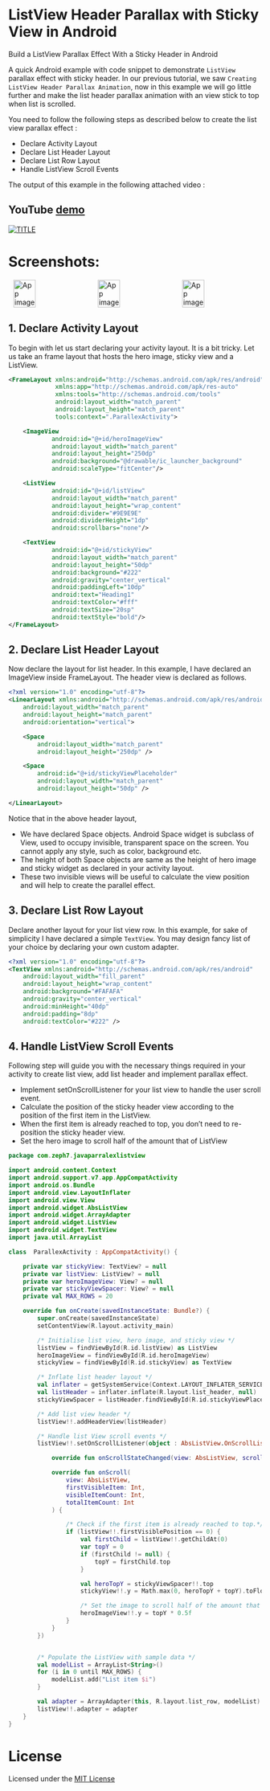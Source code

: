 # ListView Header Parallax with Sticky View in Android

Build a ListView Parallax Effect With a Sticky Header in Android 

A quick Android example with code snippet to demonstrate `ListView` parallax effect with sticky header. In our previous tutorial, we saw `Creating ListView Header Parallax Animation`, now in this example we will go little further and make the list header parallax animation with an view stick to top when list is scrolled.

You need to follow the following steps as described below to create the list view parallax effect :

* Declare Activity Layout
* Declare List Header Layout
* Declare List Row Layout
* Handle ListView Scroll Events

The output of this example in the following attached video :

## YouTube [demo](https://www.youtube.com/watch?v=eyWDkwVnYxo)

[![TITLE](https://img.youtube.com/vi/eyWDkwVnYxo/0.jpg)](https://www.youtube.com/watch?v=eyWDkwVnYxo)

# Screenshots:

<div style="display:flex;">
<img alt="App image" src="screenshots/img1.jpg" width="30%" hspace="10">
<img alt="App image" src="screenshots/img2.jpg" width="30%" hspace="10">
<img alt="App image" src="screenshots/img3.jpg" width="30%" hspace="10">
</div>

## 1. Declare Activity Layout

To begin with let us start declaring your activity layout. It is a bit tricky. Let us take an frame layout that hosts the hero image, sticky view and a ListView.

```xml
<FrameLayout xmlns:android="http://schemas.android.com/apk/res/android"
             xmlns:app="http://schemas.android.com/apk/res-auto"
             xmlns:tools="http://schemas.android.com/tools"
             android:layout_width="match_parent"
             android:layout_height="match_parent"
             tools:context=".ParallexActivity">

    <ImageView
            android:id="@+id/heroImageView"
            android:layout_width="match_parent"
            android:layout_height="250dp"
            android:background="@drawable/ic_launcher_background"
            android:scaleType="fitCenter"/>

    <ListView
            android:id="@+id/listView"
            android:layout_width="match_parent"
            android:layout_height="wrap_content"
            android:divider="#9E9E9E"
            android:dividerHeight="1dp"
            android:scrollbars="none"/>

    <TextView
            android:id="@+id/stickyView"
            android:layout_width="match_parent"
            android:layout_height="50dp"
            android:background="#222"
            android:gravity="center_vertical"
            android:paddingLeft="10dp"
            android:text="Heading1"
            android:textColor="#fff"
            android:textSize="20sp"
            android:textStyle="bold"/>
</FrameLayout>
```

## 2. Declare List Header Layout

Now declare the layout for list header. In this example, I have declared an ImageView inside FrameLayout. The header view is declared as follows.

```xml
<?xml version="1.0" encoding="utf-8"?>
<LinearLayout xmlns:android="http://schemas.android.com/apk/res/android"
    android:layout_width="match_parent"
    android:layout_height="match_parent"
    android:orientation="vertical">

    <Space
        android:layout_width="match_parent"
        android:layout_height="250dp" />

    <Space
        android:id="@+id/stickyViewPlaceholder"
        android:layout_width="match_parent"
        android:layout_height="50dp" />

</LinearLayout>
```
Notice that in the above header layout,

* We have declared Space objects. Android Space widget is subclass of View, used to occupy invisible, transparent space on the screen. You cannot apply any style, such as color, background etc.
* The height of both Space objects are same as the height of hero image and sticky widget as declared in your activity layout.
* These two invisible views will be useful to calculate the view position and will help to create the parallel effect.


## 3. Declare List Row Layout

Declare another layout for your list view row. In this example, for sake of simplicity I have declared a simple `TextView`. You may design fancy list of your choice by declaring your own custom adapter.

```xml
<?xml version="1.0" encoding="utf-8"?>
<TextView xmlns:android="http://schemas.android.com/apk/res/android"
    android:layout_width="fill_parent"
    android:layout_height="wrap_content"
    android:background="#FAFAFA"
    android:gravity="center_vertical"
    android:minHeight="40dp"
    android:padding="8dp"
    android:textColor="#222" />
```

## 4. Handle ListView Scroll Events

Following step will guide you with the necessary things required in your activity to create list view, add list header and implement parallax effect.

* Implement setOnScrollListener for your list view to handle the user scroll event.
* Calculate the position of the sticky header view according to the position of the first item in the ListView.
* When the first item is already reached to top, you don’t need to re-position the sticky header view.
* Set the hero image to scroll half of the amount that of ListView

```kotlin
package com.zeph7.javaparralexlistview

import android.content.Context
import android.support.v7.app.AppCompatActivity
import android.os.Bundle
import android.view.LayoutInflater
import android.view.View
import android.widget.AbsListView
import android.widget.ArrayAdapter
import android.widget.ListView
import android.widget.TextView
import java.util.ArrayList

class  ParallexActivity : AppCompatActivity() {

    private var stickyView: TextView? = null
    private var listView: ListView? = null
    private var heroImageView: View? = null
    private var stickyViewSpacer: View? = null
    private val MAX_ROWS = 20

    override fun onCreate(savedInstanceState: Bundle?) {
        super.onCreate(savedInstanceState)
        setContentView(R.layout.activity_main)

        /* Initialise list view, hero image, and sticky view */
        listView = findViewById(R.id.listView) as ListView
        heroImageView = findViewById(R.id.heroImageView)
        stickyView = findViewById(R.id.stickyView) as TextView

        /* Inflate list header layout */
        val inflater = getSystemService(Context.LAYOUT_INFLATER_SERVICE) as LayoutInflater
        val listHeader = inflater.inflate(R.layout.list_header, null)
        stickyViewSpacer = listHeader.findViewById(R.id.stickyViewPlaceholder)

        /* Add list view header */
        listView!!.addHeaderView(listHeader)

        /* Handle list View scroll events */
        listView!!.setOnScrollListener(object : AbsListView.OnScrollListener {

            override fun onScrollStateChanged(view: AbsListView, scrollState: Int) {}

            override fun onScroll(
                view: AbsListView,
                firstVisibleItem: Int,
                visibleItemCount: Int,
                totalItemCount: Int
            ) {

                /* Check if the first item is already reached to top.*/
                if (listView!!.firstVisiblePosition == 0) {
                    val firstChild = listView!!.getChildAt(0)
                    var topY = 0
                    if (firstChild != null) {
                        topY = firstChild.top
                    }

                    val heroTopY = stickyViewSpacer!!.top
                    stickyView!!.y = Math.max(0, heroTopY + topY).toFloat()

                    /* Set the image to scroll half of the amount that of ListView */
                    heroImageView!!.y = topY * 0.5f
                }
            }
        })


        /* Populate the ListView with sample data */
        val modelList = ArrayList<String>()
        for (i in 0 until MAX_ROWS) {
            modelList.add("List item $i")
        }

        val adapter = ArrayAdapter(this, R.layout.list_row, modelList)
        listView!!.adapter = adapter
    }
}
```

# License

Licensed under the [MIT License](https://github.com/ashish7zeph/android-kotlin-Parallax-listview/blob/master/LICENSE)

